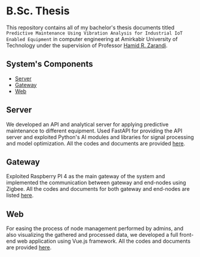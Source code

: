 # B.Sc. Thesis
This repository contains all of my bachelor's thesis documents titled ```Predictive Maintenance Using Vibration Analysis for Industrial IoT Enabled Equipment``` in computer engineering at Amirkabir University of Technology under the supervision of Professor [Hamid R. Zarandi](https://scholar.google.com/citations?user=ZA9rRWAAAAAJ&hl=en).

## System's Components
* [Server](#Server)
* [Gateway](#Gateway)
* [Web](#Web)

## Server
We developed an API and analytical server for applying predictive maintenance to different equipment. Used FastAPI for providing the API server and exploited Python's AI modules and libraries for signal processing and model optimization. All the codes and documents are provided [here](https://github.com/mies47/Predictive-Maintenance-Server).

## Gateway
Exploited Raspberry PI 4 as the main gateway of the system and implemented the communication between gateway and end-nodes using Zigbee. All the codes and documents for both gateway and end-nodes are listed [here](https://github.com/mies47/Predictive-Maintenance-Gateway).

## Web
For easing the process of node management performed by admins, and also visualizing the gathered and processed data, we developed a full front-end web application using Vue.js framework. All the codes and documents are provided [here](https://github.com/mies47/Predictive-Maintenance-Web-App).
